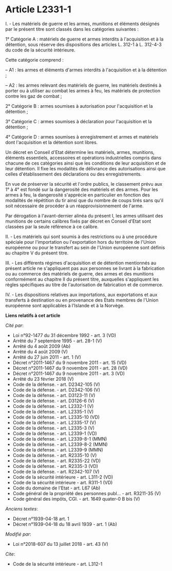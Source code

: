 # Article L2331-1

I. - Les matériels de guerre et les armes, munitions et éléments désignés par le présent titre sont classés dans les
catégories suivantes :

1° Catégorie A : matériels de guerre et armes interdits à l'acquisition et à la détention, sous réserve des dispositions des
articles L. 312-1 à L. 312-4-3 du code de la sécurité intérieure.

Cette catégorie comprend :

– A1 : les armes et éléments d'armes interdits à l'acquisition et à la détention ;

– A2 : les armes relevant des matériels de guerre, les matériels destinés à porter ou à utiliser au combat les armes à feu,
les matériels de protection contre les gaz de combat ;

2° Catégorie B : armes soumises à autorisation pour l'acquisition et la détention ;

3° Catégorie C : armes soumises à déclaration pour l'acquisition et la détention ;

4° Catégorie D : armes soumises à enregistrement et armes et matériels dont l'acquisition et la détention sont libres.

Un décret en Conseil d'Etat détermine les matériels, armes, munitions, éléments essentiels, accessoires et opérations
industrielles compris dans chacune de ces catégories ainsi que les conditions de leur acquisition et de leur détention. Il
fixe les modalités de délivrance des autorisations ainsi que celles d'établissement des déclarations ou des enregistrements.

En vue de préserver la sécurité et l'ordre publics, le classement prévu aux 1° à 4° est fondé sur la dangerosité des
matériels et des armes. Pour les armes à feu, la dangerosité s'apprécie en particulier en fonction des modalités de
répétition du tir ainsi que du nombre de coups tirés sans qu'il soit nécessaire de procéder à un réapprovisionnement de
l'arme.

Par dérogation à l'avant-dernier alinéa du présent I, les armes utilisant des munitions de certains calibres fixés par décret
en Conseil d'Etat sont classées par la seule référence à ce calibre.

II. - Les matériels qui sont soumis à des restrictions ou à une procédure spéciale pour l'importation ou l'exportation hors
du territoire de l'Union européenne ou pour le transfert au sein de l'Union européenne sont définis au chapitre V du présent
titre.

III. - Les différents régimes d'acquisition et de détention mentionnés au présent article ne s'appliquent pas aux personnes
se livrant à la fabrication ou au commerce des matériels de guerre, des armes et des munitions conformément au chapitre II du
présent titre, auxquelles s'appliquent les règles spécifiques au titre de l'autorisation de fabrication et de commerce.

IV. - Les dispositions relatives aux importations, aux exportations et aux transferts à destination ou en provenance des
Etats membres de l'Union européenne sont applicables à l'Islande et à la Norvège.

**Liens relatifs à cet article**

_Cité par_:

  - Loi n°92-1477 du 31 décembre 1992 - art. 3 (VD)
  - Arrêté du 7 septembre 1995 - art. 28-1 (V)
  - Arrêté du 4 août 2009 (Ab)
  - Arrêté du 4 août 2009 (V)
  - Arrêté du 27 juin 2011 - art. 1 (V)
  - Décret n°2011-1467 du 9 novembre 2011 - art. 15 (VD)
  - Décret n°2011-1467 du 9 novembre 2011 - art. 28 (VD)
  - Décret n°2011-1467 du 9 novembre 2011 - art. 3 (VD)
  - Arrêté du 23 février 2018 (V)
  - Code de la défense. - art. D2342-105 (V)
  - Code de la défense. - art. D2342-106 (V)
  - Code de la défense. - art. D3123-11 (V)
  - Code de la défense. - art. D3126-6 (V)
  - Code de la défense. - art. L2332-1 (V)
  - Code de la défense. - art. L2335-1 (V)
  - Code de la défense. - art. L2335-10 (VD)
  - Code de la défense. - art. L2335-17 (V)
  - Code de la défense. - art. L2335-3 (V)
  - Code de la défense. - art. L2339-1 (VD)
  - Code de la défense. - art. L2339-8-1 (MMN)
  - Code de la défense. - art. L2339-8-2 (MMN)
  - Code de la défense. - art. L2339-9 (MMN)
  - Code de la défense. - art. R2335-10 (V)
  - Code de la défense. - art. R2335-22 (VD)
  - Code de la défense. - art. R2335-3 (VD)
  - Code de la défense. - art. R2342-107 (V)
  - Code de la sécurité intérieure - art. L311-2 (VD)
  - Code de la sécurité intérieure - art. R311-1 (VD)
  - Code du domaine de l'Etat - art. L67 (Ab)
  - Code général de la propriété des personnes publ... - art. R3211-35 (V)
  - Code général des impôts, CGI. - art. 1649 quater-0 B bis (V)

_Anciens textes_:

  - Décret n°1939-04-18 art. 1
  - Décret n°1939-04-18 du 18 avril 1939 - art. 1 (Ab)

_Modifié par_:

  - Loi n°2018-607 du 13 juillet 2018 - art. 43 (V)

_Cite_:

  - Code de la sécurité intérieure - art. L312-1
